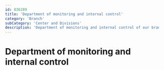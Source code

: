 ```yaml
---
id: 836289
title: 'Department of monitoring and internal control'
category: 'Branch'
subCategory: 'Center and Divisions'
description: 'Department of monitoring and internal control of our branch'
---
```


# Department of monitoring and internal control
